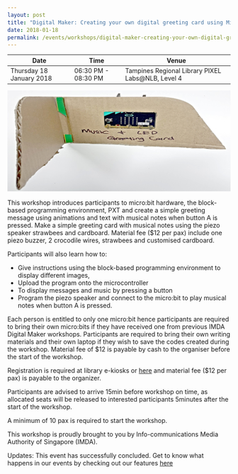 ```yaml
---
layout: post
title: "Digital Maker: Creating your own digital greeting card using Micro:bit"
date: 2018-01-18
permalink: /events/workshops/digital-maker-creating-your-own-digital-greeting-card-using-microbit
---
```


| Date | Time | Venue |
|--------|---|---|
| Thursday 18 January 2018 |  06:30 PM - 08:30 PM | Tampines Regional Library PIXEL Labs@NLB, Level 4 |

![hi](/images/events/workshops-and-exhibitions/DigitalGreeting2.jpg)

This workshop introduces participants to micro:bit hardware, the block-based programming environment, PXT and create a simple greeting message using animations and text with musical notes when button A is pressed.  Make a simple greeting card with musical notes using the piezo speaker strawbees and cardboard.  Material fee ($12 per pax) include one piezo buzzer, 2 crocodile wires, strawbees and customised cardboard.

Participants will also learn how to:

- Give instructions using the block-based programming environment to display different images,
- Upload the program onto the microcontroller
- To display messages and music by pressing a button
- Program the piezo speaker and connect to the micro:bit to play musical notes when button A is pressed.
 
Each person is entitled to only one micro:bit hence participants are required to bring their own micro:bits if they have received one from previous IMDA Digital Maker workshops.
Participants are required to bring their own writing materials and their own laptop if they wish to save the codes created during the workshop.
Material fee of $12 is payable by cash to the organiser before the start of the workshop.
 
Registration is required at library e-kiosks or <a href="https://www.nlb.gov.sg/golibrary2/e/digital-maker-creating-your-own-digital-greeting-card-using-microbit-77360563" target="_blank">here</a> and material fee ($12 per pax) is payable to the organizer.
 
 
Participants are advised to arrive 15min before workshop on time, as allocated seats will be released to interested participants 5minutes after the start of the workshop.

A minimum of 10 pax is required to start the workshop.

This workshop is proudly brought to you by Info-communications Media Authority of Singapore (IMDA).

Updates: This event has successfully concluded. Get to know what happens in our events by checking out our features <a href="" target="_blank">here</a>

